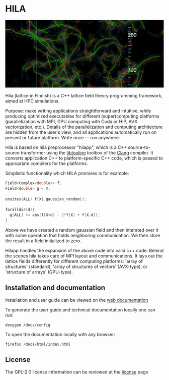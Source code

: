 
HILA
========= 
![axions](./docs/images/AxionStringNetwork.png)

Hila (lattice in Finnish) is a C++ lattice field theory programming framework, aimed at HPC simulations.  

Purpose: make writing applications straightforward and intuitive, while producing optimized executables for 
different (super)computing platforms (parallelization with MPI, GPU computing with Cuda or HIP, AVX vectorization, 
etc.).  Details of the parallelization and computing architecture are hidden from the user's view, and 
all applications automatically run on present or future platform.
Write once -- run anywhere.

Hila is based on hila preprocessor "hilapp", which is a C++ source-to-source transformer using the 
[libtooling](https://clang.llvm.org/docs/LibTooling.html) toolbox of the
[Clang](https://clang.llvm.org/) compiler.
It converts application C++ to platform-specific C++ code,
which is passed to appropriate compilers for the platforms.

Simplistic functionality which HILA promises is for example:

```cpp
Field<Complex<double>> f;
Field<double> g = 0;

onsites(ALL) f[X].gaussian_random();

foralldir(d){
  g[ALL] += abs(f[X+d] - 2*f[X] + f[X-d]);
}
```

Above we have created a random gaussian field and then interated over it with some operation that holds neighboring communication. We then store the result in a field initialized to zero. 

Hilapp handles the expansion of the above code into valid c++ code. Behind the scenes hila takes care of MPI layout and communications.  It lays out the 
lattice fields differently for different computing platforms: 'array of structures' (standard),
'array of structures of vectors' (AVX-type), or 'structure of arrays' (GPU-type).

## Installation and documentation

Installation and user guide can be viewed on the [web documentation](https://cft-hy.github.io/HILA/html/index.html)

To generate the user guide and technical documentation locally one can run:

    doxygen /docs/config 

To open the documentation locally with any browser:

    firefox /docs/html/index.html

## License 

The GPL-2.0 license information can be reviewed at the [license](./LICENSE) page